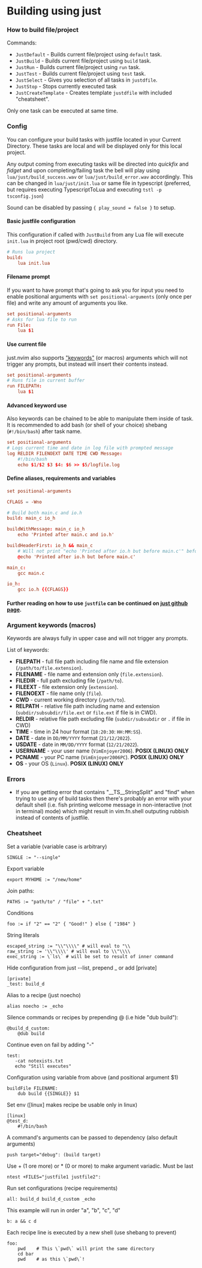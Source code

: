 # Building using just

### How to build file/project
Commands:
- `JustDefault` - Builds current file/project using `default` task.
- `JustBuild` - Builds current file/project using `build` task.
- `JustRun` - Builds current file/project using `run` task.
- `JustTest` - Builds current file/project using `test` task.
- `JustSelect` - Gives you selection of all tasks in `justdfile`.
- `JustStop` - Stops currently executed task
- `JustCreateTemplate` - Creates template `justdfile` with included "cheatsheet".

Only one task can be executed at same time.

### Config
You can configure your build tasks with justfile located in your Current Directory. These tasks are local and will be displayed only for this local project.

Any output coming from executing tasks will be directed into *quickfix* and *fidget* and upon completing/failing task the bell will play using `lua/just/build_success.wav` or `lua/just/build_error.wav` accordingly. This can be changed in `lua/just/init.lua` or same file in typescript (preferred, but requires executing TypescriptToLua and executing `tstl -p tsconfig.json`)

Sound can be disabled by passing `{ play_sound = false }` to setup.

#### Basic justfile configuration
This configuration if called with `JustBuild` from any Lua file will execute `init.lua` in project root (pwd/cwd) directory.
```conf
# Runs lua project
build:
    lua init.lua
```

#### Filename prompt
If you want to have prompt that's going to ask you for input you need to enable positional arguments with `set positional-arguments` (only once per file) and write any amount of arguments you like.
```conf
set positional-arguments
# Asks for lua file to run
run File:
    lua $1
```

#### Use current file
just.nvim also supports ["keywords"](#argument-keywords-macros) (or macros) arguments which will not trigger any prompts, but instead will insert their contents instead.

```conf
set positional-arguments
# Runs file in current buffer
run FILEPATH:
    lua $1
```

#### Advanced keyword use
Also keywords can be chained to be able to manipulate them inside of task. It is recommended to add bash (or shell of your choice) shebang (`#!/bin/bash`) after task name.
```conf
set positional-arguments
# Logs current time and date in log file with prompted message
log RELDIR FILENOEXT DATE TIME CWD Message:
    #!/bin/bash
    echo $1/$2 $3 $4: $6 >> $5/logfile.log
```

#### Define aliases, requirements and variables
```conf
set positional-arguments

CFLAGS = -Wno

# Build both main.c and io.h
build: main_c io_h

buildWithMessage: main_c io_h
    echo 'Printed after main.c and io.h'

buildHeaderFirst: io_h && main_c
    # Will not print "echo 'Printed after io.h but before main.c'" before executing
    @echo 'Printed after io.h but before main.c'

main_c:
    gcc main.c

io_h:
    gcc io.h {{CFLAGS}}
```

#### Further reading on how to use `justfile` can be continued on [just github page](https://github.com/casey/just).

### Argument keywords (macros)
Keywords are always fully in upper case and will not trigger any prompts.

List of keywords:
- **FILEPATH** - full file path including file name and file extension (`/path/to/file.extension`).
- **FILENAME** - file name and extension only (`file.extension`).
- **FILEDIR** - full path excluding file (`/path/to`).
- **FILEEXT** - file extension only (`extension`).
- **FILENOEXT** - file name only (`file`).
- **CWD** - current working directory (`/path/to`).
- **RELPATH** - relative file path including name and extension (`subdir/subsubdir/file.ext` or `file.ext` if file is in CWD).
- **RELDIR** - relative file path excluding file (`subdir/subsubdir` or `.` if file in CWD)
- **TIME** - time in 24 hour format (`18:20:30`: `HH:MM:SS`).
- **DATE** - date in `DD/MM/YYYY` format (`21/12/2022`).
- **USDATE** - date in `MM/DD/YYYY` format (`12/21/2022`).
- **USERNAME** - your user name (`VimEnjoyer2006`). **POSIX (LINUX) ONLY**
- **PCNAME** - your PC name (`VimEnjoyer2006PC`). **POSIX (LINUX) ONLY**
- **OS** - your OS (`Linux`). **POSIX (LINUX) ONLY**

### Errors
- If you are getting error that contains "__TS__StringSplit" and "find" when trying to use any of build tasks then there's probably an error with your default shell (i.e. fish printing welcome message in non-interactive (not in terminal) mode) which might result in vim.fn.shell outputing rubbish instead of contents of justfile.

### Cheatsheet
Set a variable (variable case is arbitrary)
```
SINGLE := "--single"
```

Export variable
```
export MYHOME := "/new/home"
```

Join paths:
```
PATHS := "path/to" / "file" + ".txt"
```

Conditions
```
foo := if "2" == "2" { "Good!" } else { "1984" }
```

String literals
```
escaped_string := "\\"\\\\" # will eval to "\\
raw_string := '\\"\\\\' # will eval to \\"\\\\
exec_string := \`ls\` # will be set to result of inner command
```

Hide configuration from just --list, prepend _ or add [private]
```
[private]
_test: build_d
```

Alias to a recipe (just noecho)
```
alias noecho := _echo
```

Silence commands or recipes by prepending @ (i.e hide "dub build"):
```
@build_d_custom:
    @dub build
```

Continue even on fail  by adding "-"
```
test:
   -cat notexists.txt
   echo "Still executes"
```

Configuration using variable from above (and positional argument $1)
```
buildFile FILENAME:
    dub build {{SINGLE}} $1
```

Set env ([linux] makes recipe be usable only in linux)
```
[linux]
@test_d:
    #!/bin/bash
```

A command's arguments can be passed to dependency (also default arguments)
```
push target="debug": (build target)
```

Use + (1 ore more) or * (0 or more) to make argument variadic. Must be last
```
ntest +FILES="justfile1 justfile2":
```

Run set configurations (recipe requirements)
```
all: build_d build_d_custom _echo
```

This example will run in order "a", "b", "c", "d"
```
b: a && c d
```

Each recipe line is executed by a new shell (use shebang to prevent)
```
foo:
    pwd    # This \`pwd\` will print the same directory
    cd bar
    pwd    # as this \`pwd\`!
```

